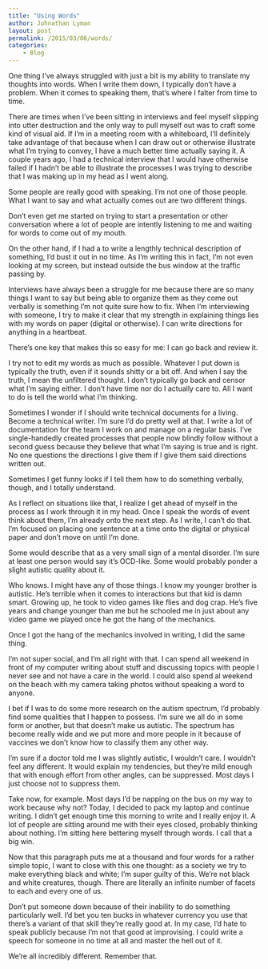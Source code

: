 ```yaml
---
title: "Using Words"
author: Johnathan Lyman
layout: post
permalink: /2015/03/06/words/
categories:
    - Blog
---
```


One thing I’ve always struggled with just a bit is my ability to translate my thoughts into words. When I write them down, I typically don’t have a problem. When it comes to speaking them, that’s where I falter from time to time.

There are times when I’ve been sitting in interviews and feel myself slipping into utter destruction and the only way to pull myself out was to craft some kind of visual aid. If I’m in a meeting room with a whiteboard, I’ll definitely take advantage of that because when I can draw out or otherwise illustrate what I’m trying to convey, I have a much better time actually saying it. A couple years ago, I had a technical interview that I would have otherwise failed if I hadn’t be able to illustrate the processes I was trying to describe that I was making up in my head as I went along.

Some people are really good with speaking. I’m not one of those people. What I want to say and what actually comes out are two different things.

Don’t even get me started on trying to start a presentation or other conversation where a lot of people are intently listening to me and waiting for words to come out of my mouth.

On the other hand, if I had a to write a lengthly technical description of something, I’d bust it out in no time. As I’m writing this in fact, I’m not even looking at my screen, but instead outside the bus window at the traffic passing by.

Interviews have always been a struggle for me because there are so many things I want to say but being able to organize them as they come out verbally is something I’m not quite sure how to fix. When I’m interviewing with someone, I try to make it clear that my strength in explaining things lies with my words on paper (digital or otherwise). I can write directions for anything in a heartbeat.

There’s one key that makes this so easy for me: I can go back and review it.

I try not to edit my words as much as possible. Whatever I put down is typically the truth, even if it sounds shitty or a bit off. And when I say the truth, I mean the unfiltered thought. I don’t typically go back and censor what I’m saying either. I don’t have time nor do I actually care to. All I want to do is tell the world what I’m thinking.

Sometimes I wonder if I should write technical documents for a living. Become a technical writer. I’m sure I’d do pretty well at that. I write a lot of documentation for the team I work on and manage on a regular basis. I’ve single-handedly created processes that people now blindly follow without a second guess because they believe that what I’m saying is true and is right. No one questions the directions I give them if I give them said directions written out.

Sometimes I get funny looks if I tell them how to do something verbally, though, and I totally understand.

As I reflect on situations like that, I realize I get ahead of myself in the process as I work through it in my head. Once I speak the words of event think about them, I’m already onto the next step. As I write, I can’t do that. I’m focused on placing one sentence at a time onto the digital or physical paper and don’t move on until I’m done.

Some would describe that as a very small sign of a mental disorder. I’m sure at least one person would say it’s OCD-like. Some would probably ponder a slight autistic quality about it.

Who knows. I might have any of those things. I know my younger brother is autistic. He’s terrible when it comes to interactions but that kid is damn smart. Growing up, he took to video games like flies and dog crap. He’s five years and change younger than me but he schooled me in just about any video game we played once he got the hang of the mechanics.

Once I got the hang of the mechanics involved in writing, I did the same thing.

I’m not super social, and I’m all right with that. I can spend all weekend in front of my computer writing about stuff and discussing topics with people I never see and not have a care in the world. I could also spend al weekend on the beach with my camera taking photos without speaking a word to anyone.

I bet if I was to do some more research on the autism spectrum, I’d probably find some qualities that I happen to possess. I’m sure we all do in some form or another, but that doesn’t make us autistic. The spectrum has become really wide and we put more and more people in it because of vaccines we don’t know how to classify them any other way.

I’m sure if a doctor told me I was slightly autistic, I wouldn’t care. I wouldn’t feel any different. It would explain my tendencies, but they’re mild enough that with enough effort from other angles, can be suppressed. Most days I just choose not to suppress them.

Take now, for example. Most days I’d be napping on the bus on my way to work because why not? Today, I decided to pack my laptop and continue writing. I didn’t get enough time this morning to write and I really enjoy it. A lot of people are sitting around me with their eyes closed, probably thinking about nothing. I’m sitting here bettering myself through words. I call that a big win.

Now that this paragraph puts me at a thousand and four words for a rather simple topic, I want to close with this one thought: as a society we try to make everything black and white; I’m super guilty of this. We’re not black and white creatures, though. There are literally an infinite number of facets to each and every one of us.

Don’t put someone down because of their inability to do something particularly well. I’d bet you ten bucks in whatever currency you use that there’s a variant of that skill they’re really good at. In my case, I’d hate to speak publicly because I’m not that good at improvising. I could write a speech for someone in no time at all and master the hell out of it.

We’re all incredibly different. Remember that.


